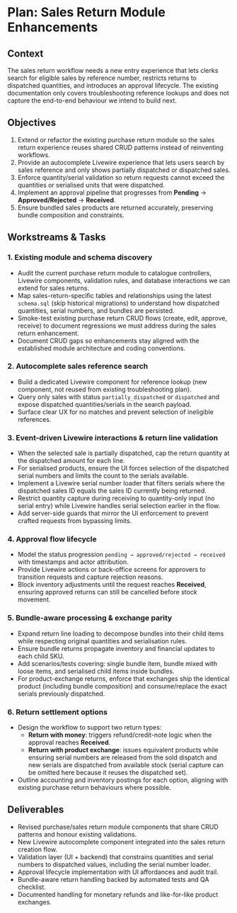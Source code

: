 # Plan: Sales Return Module Enhancements

## Context
The sales return workflow needs a new entry experience that lets clerks search for eligible sales by reference number, restricts returns to dispatched quantities, and introduces an approval lifecycle. The existing documentation only covers troubleshooting reference lookups and does not capture the end-to-end behaviour we intend to build next.

## Objectives
1. Extend or refactor the existing purchase return module so the sales return experience reuses shared CRUD patterns instead of reinventing workflows.
2. Provide an autocomplete Livewire experience that lets users search by sales reference and only shows partially dispatched or dispatched sales.
3. Enforce quantity/serial validation so return requests cannot exceed the quantities or serialised units that were dispatched.
4. Implement an approval pipeline that progresses from **Pending** → **Approved/Rejected** → **Received**.
5. Ensure bundled sales products are returned accurately, preserving bundle composition and constraints.

## Workstreams & Tasks

### 1. Existing module and schema discovery
- Audit the current purchase return module to catalogue controllers, Livewire components, validation rules, and database interactions we can extend for sales returns.
- Map sales-return-specific tables and relationships using the latest `schema.sql` (skip historical migrations) to understand how dispatched quantities, serial numbers, and bundles are persisted.
- Smoke-test existing purchase return CRUD flows (create, edit, approve, receive) to document regressions we must address during the sales return enhancement.
- Document CRUD gaps so enhancements stay aligned with the established module architecture and coding conventions.

### 2. Autocomplete sales reference search
- Build a dedicated Livewire component for reference lookup (new component, not reused from existing troubleshooting plan).
- Query only sales with status `partially_dispatched` or `dispatched` and expose dispatched quantities/serials in the search payload.
- Surface clear UX for no matches and prevent selection of ineligible references.

### 3. Event-driven Livewire interactions & return line validation
- When the selected sale is partially dispatched, cap the return quantity at the dispatched amount for each line.
- For serialised products, ensure the UI forces selection of the dispatched serial numbers and limits the count to the serials available.
- Implement a Livewire serial number loader that filters serials where the dispatched sales ID equals the sales ID currently being returned.
- Restrict quantity capture during receiving to quantity-only input (no serial entry) while Livewire handles serial selection earlier in the flow.
- Add server-side guards that mirror the UI enforcement to prevent crafted requests from bypassing limits.

### 4. Approval flow lifecycle
- Model the status progression `pending → approved/rejected → received` with timestamps and actor attribution.
- Provide Livewire actions or back-office screens for approvers to transition requests and capture rejection reasons.
- Block inventory adjustments until the request reaches **Received**, ensuring approved returns can still be cancelled before stock movement.

### 5. Bundle-aware processing & exchange parity
- Expand return line loading to decompose bundles into their child items while respecting original quantities and serialisation rules.
- Ensure bundle returns propagate inventory and financial updates to each child SKU.
- Add scenarios/tests covering: single bundle item, bundle mixed with loose items, and serialised child items inside bundles.
- For product-exchange returns, enforce that exchanges ship the identical product (including bundle composition) and consume/replace the exact serials previously dispatched.

### 6. Return settlement options
- Design the workflow to support two return types:
  - **Return with money**: triggers refund/credit-note logic when the approval reaches **Received**.
  - **Return with product exchange**: issues equivalent products while ensuring serial numbers are released from the sold dispatch and new serials are dispatched from available stock (serial capture can be omitted here because it reuses the dispatched set).
- Outline accounting and inventory postings for each option, aligning with existing purchase return behaviours where possible.

## Deliverables
- Revised purchase/sales return module components that share CRUD patterns and honour existing validations.
- New Livewire autocomplete component integrated into the sales return creation flow.
- Validation layer (UI + backend) that constrains quantities and serial numbers to dispatched values, including the serial number loader.
- Approval lifecycle implementation with UI affordances and audit trail.
- Bundle-aware return handling backed by automated tests and QA checklist.
- Documented handling for monetary refunds and like-for-like product exchanges.
